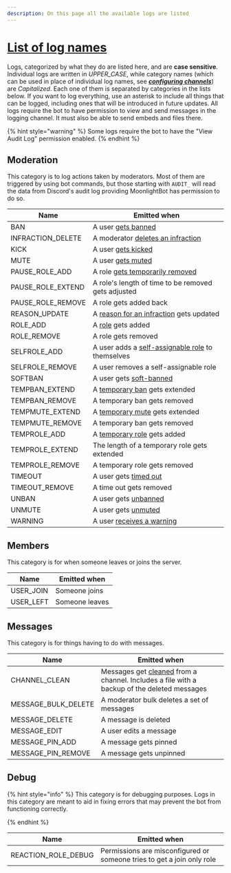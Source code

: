 ```yaml
---
description: On this page all the available logs are listed
---
```


# [List of log names](list-of-log-names.md#list-of-log-names)

Logs, categorized by what they do are listed here, and are **case sensitive**. Individual logs are written in _UPPER\_CASE_, while category names (which can be used in place of individual log names, see [_**configuring channels**_](../management-commands/config.md)) are _Capitalized_. Each one of them is separated by categories in the lists below. If you want to log everything, use an asterisk to include all things that can be logged, including ones that will be introduced in future updates. All logs require the bot to have permission to view and send messages in the logging channel. It must also be able to send embeds and files there.

{% hint style="warning" %}
Some logs require the bot to have the "View Audit Log" permission enabled.
{% endhint %}

## Moderation

This category is to log actions taken by moderators. Most of them are triggered by using bot commands, but those starting with `AUDIT_` will read the data from Discord's audit log providing MoonlightBot has permission to do so.

| Name              | Emitted when     |
| ----------------- | ---------------- |
| BAN               | A user [gets banned](../moderation-commands/ban.md) |
| INFRACTION_DELETE | A moderator [deletes an infraction](../moderation-commands/infractions.md)|
| KICK              | A user [gets kicked](../moderation-commands/kick.md) |
| MUTE              | A user [gets muted](../moderation-commands/mute.md) |
| PAUSE_ROLE_ADD    | A role [gets temporarily removed](../role-management-commands/pause-role.md) |
| PAUSE_ROLE_EXTEND | A role's length of time to be removed gets adjusted |
| PAUSE_ROLE_REMOVE | A role gets added back |
| REASON_UPDATE     | A [reason for an infraction](../moderation-commands/infractions.md) gets updated |
| ROLE_ADD          | A [role](../role-management-commands/role.md) gets added |
| ROLE_REMOVE       | A role gets removed|
| SELFROLE_ADD      | A user adds a [self-assignable role](../role-management-commands/selfrole.md) to themselves |
| SELFROLE_REMOVE   | A user removes a self-assignable role  |
| SOFTBAN           | A user gets [soft-banned](../moderation-commands/softban.md) |
| TEMPBAN_EXTEND    | A [temporary ban](../moderation-commands/tempban.md) gets extended |
| TEMPBAN_REMOVE    | A temporary ban gets removed |
| TEMPMUTE_EXTEND   | A [temporary mute](../moderation-commands/tempmute.md) gets extended |
| TEMPMUTE_REMOVE   | A temporary ban gets removed |
| TEMPROLE_ADD      | A [temporary role](../role-management-commands/temprole.md) gets added |
| TEMPROLE_EXTEND   | The length of a temporary role gets extended |
| TEMPROLE_REMOVE   | A temporary role gets removed |
| TIMEOUT           | A user gets [timed out](../moderation-commands/timeout.md) |
| TIMEOUT_REMOVE    | A time out gets removed |
| UNBAN             | A user gets [unbanned](../moderation-commands/unban.md) |
| UNMUTE            | A user gets [unmuted](../moderation-commands/unmute.md) |
| WARNING           | A user [receives a warning](../moderation-commands/warn.md) |

## Members

This category is for when someone leaves or joins the server.

| Name      | Emitted when     |
| --------- | ---------------- |
| USER_JOIN | Someone joins |
| USER_LEFT | Someone leaves |

## Messages

This category is for things having to do with messages.

| Name                | Emitted when     |
| ------------------- | ---------------- |
| CHANNEL_CLEAN       | Messages get [cleaned](../moderation-commands/clean.md) from a channel. Includes a file with a backup of the deleted messages |
| MESSAGE_BULK_DELETE | A moderator bulk deletes a set of messages |
| MESSAGE_DELETE      | A message is deleted |
| MESSAGE_EDIT        | A user edits a message |
| MESSAGE_PIN_ADD     | A message gets pinned |
| MESSAGE_PIN_REMOVE  | A message gets unpinned |

## Debug

{% hint style="info" %}
This category is for debugging purposes. Logs in this category are meant to aid in fixing errors that may prevent the bot from functioning correctly.

{% endhint %}

| Name                | Emitted when     |
| ------------------- | ---------------- |
| REACTION_ROLE_DEBUG | Permissions are misconfigured or someone tries to get a join only role  |
